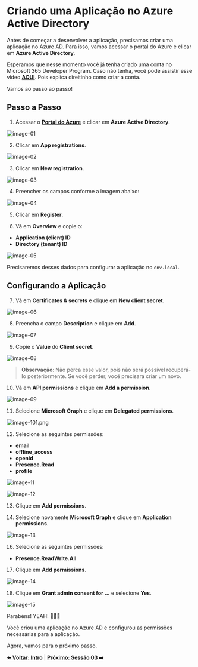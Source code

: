 # Criando uma Aplicação no Azure Active Directory

Antes de começar a desenvolver a aplicação, precisamos criar uma aplicação no Azure AD. Para isso, vamos acessar o portal do Azure e clicar em **Azure Active Directory**.

Esperamos que nesse momento você já tenha criado uma conta no Microsoft 365 Developer Program. Caso não tenha, você pode assistir esse vídeo **[AQUI](https://www.youtube.com/watch?v=JvWLgirC8xs)**. Pois explica direitinho como criar a conta.

Vamos ao passo ao passo!

## Passo a Passo

1. Acessar o **[Portal do Azure](https://portal.azure.com/)** e clicar em **Azure Active Directory**.

![image-01](./../../workshop-images/images-demo-01/image-01.png)

2. Clicar em **App registrations**.

![image-02](./../../workshop-images/images-demo-01/image-02.png)

3. Clicar em **New registration**.

![image-03](./../../workshop-images/images-demo-01/image-03.png)

4. Preencher os campos conforme a imagem abaixo:

![image-04](./../../workshop-images/images-demo-01/image-04.png)

5. Clicar em **Register**.

6. Vá em **Overview** e copie o:
   
- **Application (client) ID**
- **Directory (tenant) ID**

![image-05](./../../workshop-images/images-demo-01/image-05.png)

Precisaremos desses dados para configurar a aplicação no `env.local`.

## Configurando a Aplicação

7. Vá em **Certificates & secrets** e clique em **New client secret**.

![image-06](./../../workshop-images/images-demo-01/image-06.png)

8. Preencha o campo **Description** e clique em **Add**.

![image-07](./../../workshop-images/images-demo-01/image-07.png)

9. Copie o **Value** do **Client secret**.

![image-08](./../../workshop-images/images-demo-01/image-08.png)

> **Observação**: Não perca esse valor, pois não será possível recuperá-lo posteriormente. Se você perder, você precisará criar um novo.

10. Vá em **API permissions** e clique em **Add a permission**.

![image-09](./../../workshop-images/images-demo-01/image-09.png)

11. Selecione **Microsoft Graph** e clique em **Delegated permissions**.
    
![image-101.png](./../../workshop-images/images-demo-01/image-101.png)

12.  Selecione as seguintes permissões:

- **email**
- **offline_access**
- **openid**
- **Presence.Read**
- **profile**

![image-11](./../../workshop-images/images-demo-01/image-11.png)

![image-12](./../../workshop-images/images-demo-01/image-12.png)

13. Clique em **Add permissions**.

14. Selecione novamente **Microsoft Graph** e clique em **Application permissions**.

![image-13](./../../workshop-images/images-demo-01/image-13.png)

16. Selecione as seguintes permissões:

- **Presence.ReadWrite.All**

17. Clique em **Add permissions**.

![image-14](./../../workshop-images/images-demo-01/image-14.png)

18. Clique em **Grant admin consent for ...** e selecione **Yes**.

![image-15](./../../workshop-images/images-demo-01/image-15.png)

Parabéns! YEAH! 🎉🎉🎉

Você criou uma aplicação no Azure AD e configurou as permissões necessárias para a aplicação.

Agora, vamos para o próximo passo.


**[⬅️ Voltar: Intro](./01-intro.md)**
| **[Próximo: Sessão 03 ➡️](./03-session.md)**